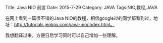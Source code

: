 Title: Java NIO 前言
Date: 2015-7-29 
Category: JAVA
Tags:NIO,教程,JAVA

在网上看到一篇很不错的Java NIO的教程，相信google过的同学都看到过，地址：http://tutorials.jenkov.com/java-nio/index.html。

我想翻译过来，方便日后学习同时可以自己增加一些理解。
